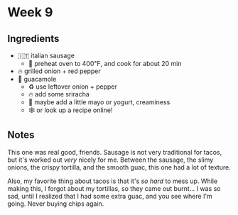 # Week 9

## Ingredients

- 🇮🇹 italian sausage
  - 🌭 preheat oven to 400℉, and cook for about 20 min
- 🔥 grilled onion + red pepper
- 🥑 guacamole
  - ♻️ use leftover onion + pepper
  - 🔥 add some sriracha
  - 🥛 maybe add a little mayo or yogurt, creaminess
  - 🕸 or look up a recipe online!

## Notes

This one was real good, friends. Sausage is not very traditional for tacos, but it's worked out _very_ nicely for me. Between the sausage, the slimy onions, the crispy tortilla, and the smooth guac, this one had a lot of texture.

Also, my favorite thing about tacos is that it's _so hard_ to mess up. While making this, I forgot about my tortillas, so they came out burnt... I was so sad, until I realized that I had some extra guac, and you see where I'm going. Never buying chips again.
